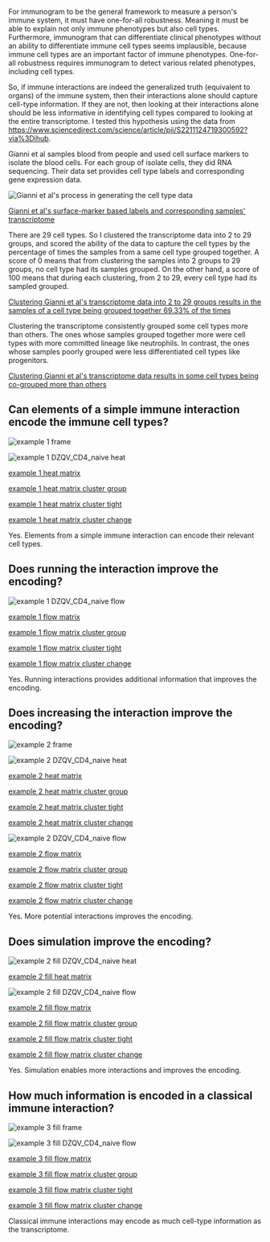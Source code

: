 For immunogram to be the general framework to measure a person's immune system, it must have one-for-all robustness. Meaning it must be able to explain not only immune phenotypes but also cell types. Furthermore, immunogram that can differentiate clinical phenotypes without an ability to differentiate immune cell types seems implausible, because immune cell types are an important factor of immune phenotypes. One-for-all robustness requires immunogram to detect various related phenotypes, including cell types.

So, if immune interactions are indeed the generalized truth (equivalent to organs) of the immune system, then their interactions alone should capture cell-type information. If they are not, then looking at their interactions alone should be less informative in identifying cell types compared to looking at the entire transcriptome. I tested this hypothesis using the data from https://www.sciencedirect.com/science/article/pii/S2211124719300592?via%3Dihub.

Gianni et al samples blood from people and used cell surface markers to isolate the blood cells. For each group of isolate cells, they did RNA sequencing. Their data set provides cell type labels and corresponding gene expression data.

![Gianni et al's process in generating the cell type data](https://github.com/KwatMDPhD/ImmunePopulation.pro/raw/main/input/rna_seq_signatures_normalized_by_mrna_abundance_allow_absolute_deconvolution_of_human_immune_cell_types/5.1-s2.0-S2211124719300592-gr1_lrg.jpg)

[Gianni et al's surface-marker based labels and corresponding samples' transcriptome](https://github.com/KwatMDPhD/ImmunePopulation.pro/raw/main/output/GSE107011/gene_x_celltype_x_tpm+1log.html)

There are 29 cell types. So I clustered the transcriptome data into 2 to 29 groups, and scored the ability of the data to capture the cell types by the percentage of times the samples from a same cell type grouped together. A score of 0 means that from clustering the samples into 2 groups to 29 groups, no cell type had its samples grouped. On the other hand, a score of 100 means that during each clustering, from 2 to 29, every cell type had its sampled grouped.

[Clustering Gianni et al's transcriptome data into 2 to 29 groups results in the samples of a cell type being grouped together 69.33% of the times](https://github.com/KwatMDPhD/MolecularMedicine.pro/raw/main/output/cell_20220919/Gene.cluster.group.html)

Clustering the transcriptome consistently grouped some cell types more than others. The ones whose samples grouped together more were cell types with more committed lineage like neutrophils. In contrast, the ones whose samples poorly grouped were less differentiated cell types like progenitors.

[Clustering Gianni et al's transcriptome data results in some cell types being co-grouped more than others](https://github.com/KwatMDPhD/MolecularMedicine.pro/raw/main/output/cell_20220919/Gene.cluster.tight.html)

## Can elements of a simple immune interaction encode the immune cell types?

![example 1 frame](https://github.com/KwatMDPhD/MolecularMedicine.pro/raw/main/output/cell_20220919/example.1.no_fill/frame.png)

![example 1 DZQV_CD4_naive heat](https://github.com/KwatMDPhD/MolecularMedicine.pro/raw/main/output/cell_20220919/example.1.no_fill/DZQV_CD4_naive/1.png)

[example 1 heat matrix](https://github.com/KwatMDPhD/MolecularMedicine.pro/raw/main/output/cell_20220919/example.1.no_fill/Heated.html)

[example 1 heat matrix cluster group](https://github.com/KwatMDPhD/MolecularMedicine.pro/raw/main/output/cell_20220919/example.1.no_fill/Heated.cluster.group.html)

[example 1 heat matrix cluster tight](https://github.com/KwatMDPhD/MolecularMedicine.pro/raw/main/output/cell_20220919/example.1.no_fill/Heated.cluster.tight.html)

[example 1 heat matrix cluster change](https://github.com/KwatMDPhD/MolecularMedicine.pro/raw/main/output/cell_20220919/example.1.no_fill/Heated.cluster.change.html)

Yes. Elements from a simple immune interaction can encode their relevant cell types.

## Does running the interaction improve the encoding?

![example 1 DZQV_CD4_naive flow](https://github.com/KwatMDPhD/MolecularMedicine.pro/raw/main/output/cell_20220919/example.1.no_fill/DZQV_CD4_naive/animate.gif)

[example 1 flow matrix](https://github.com/KwatMDPhD/MolecularMedicine.pro/raw/main/output/cell_20220919/example.1.no_fill/Flowed.html)

[example 1 flow matrix cluster group](https://github.com/KwatMDPhD/MolecularMedicine.pro/raw/main/output/cell_20220919/example.1.no_fill/Flowed.cluster.group.html)

[example 1 flow matrix cluster tight](https://github.com/KwatMDPhD/MolecularMedicine.pro/raw/main/output/cell_20220919/example.1.no_fill/Flowed.cluster.tight.html)

[example 1 flow matrix cluster change](https://github.com/KwatMDPhD/MolecularMedicine.pro/raw/main/output/cell_20220919/example.1.no_fill/Flowed.cluster.change.html)

Yes. Running interactions provides additional information that improves the encoding.

## Does increasing the interaction improve the encoding?

![example 2 frame](https://github.com/KwatMDPhD/MolecularMedicine.pro/raw/main/output/cell_20220919/example.2.no_fill/frame.png)

![example 2 DZQV_CD4_naive heat](https://github.com/KwatMDPhD/MolecularMedicine.pro/raw/main/output/cell_20220919/example.2.no_fill/DZQV_CD4_naive/1.png)

[example 2 heat matrix](https://github.com/KwatMDPhD/MolecularMedicine.pro/raw/main/output/cell_20220919/example.2.no_fill/Heated.html)

[example 2 heat matrix cluster group](https://github.com/KwatMDPhD/MolecularMedicine.pro/raw/main/output/cell_20220919/example.2.no_fill/Heated.cluster.group.html)

[example 2 heat matrix cluster tight](https://github.com/KwatMDPhD/MolecularMedicine.pro/raw/main/output/cell_20220919/example.2.no_fill/Heated.cluster.tight.html)

[example 2 heat matrix cluster change](https://github.com/KwatMDPhD/MolecularMedicine.pro/raw/main/output/cell_20220919/example.2.no_fill/Heated.cluster.change.html)

![example 2 DZQV_CD4_naive flow](https://github.com/KwatMDPhD/MolecularMedicine.pro/raw/main/output/cell_20220919/example.2.no_fill/DZQV_CD4_naive/animate.gif)

[example 2 flow matrix](https://github.com/KwatMDPhD/MolecularMedicine.pro/raw/main/output/cell_20220919/example.2.no_fill/Flowed.html)

[example 2 flow matrix cluster group](https://github.com/KwatMDPhD/MolecularMedicine.pro/raw/main/output/cell_20220919/example.2.no_fill/Flowed.cluster.group.html)

[example 2 flow matrix cluster tight](https://github.com/KwatMDPhD/MolecularMedicine.pro/raw/main/output/cell_20220919/example.2.no_fill/Flowed.cluster.tight.html)

[example 2 flow matrix cluster change](https://github.com/KwatMDPhD/MolecularMedicine.pro/raw/main/output/cell_20220919/example.2.no_fill/Flowed.cluster.change.html)

Yes. More potential interactions improves the encoding.

## Does simulation improve the encoding?

![example 2 fill DZQV_CD4_naive heat](https://github.com/KwatMDPhD/MolecularMedicine.pro/raw/main/output/cell_20220919/example.2.fill_antigen_and_cells/DZQV_CD4_naive/1.png)

[example 2 fill heat matrix](https://github.com/KwatMDPhD/MolecularMedicine.pro/raw/main/output/cell_20220919/example.2.fill_antigen_and_cells/Heated.html)

![example 2 fill DZQV_CD4_naive flow](https://github.com/KwatMDPhD/MolecularMedicine.pro/raw/main/output/cell_20220919/example.2.fill_antigen_and_cells/DZQV_CD4_naive/animate.gif)

[example 2 fill flow matrix](https://github.com/KwatMDPhD/MolecularMedicine.pro/raw/main/output/cell_20220919/example.2.fill_antigen_and_cells/Flowed.html)

[example 2 fill flow matrix cluster group](https://github.com/KwatMDPhD/MolecularMedicine.pro/raw/main/output/cell_20220919/example.2.fill_antigen_and_cells/Flowed.cluster.group.html)

[example 2 fill flow matrix cluster tight](https://github.com/KwatMDPhD/MolecularMedicine.pro/raw/main/output/cell_20220919/example.2.fill_antigen_and_cells/Flowed.cluster.tight.html)

[example 2 fill flow matrix cluster change](https://github.com/KwatMDPhD/MolecularMedicine.pro/raw/main/output/cell_20220919/example.2.fill_antigen_and_cells/Flowed.cluster.change.html)

Yes. Simulation enables more interactions and improves the encoding.

## How much information is encoded in a classical immune interaction?

![example 3 fill frame](https://github.com/KwatMDPhD/MolecularMedicine.pro/raw/main/output/cell_20220919/example.3.fill_antigen_and_cells/frame.png)

![example 3 fill DZQV_CD4_naive flow](https://github.com/KwatMDPhD/MolecularMedicine.pro/raw/main/output/cell_20220919/example.3.fill_antigen_and_cells/DZQV_CD4_naive/animate.gif)

[example 3 fill flow matrix](https://github.com/KwatMDPhD/MolecularMedicine.pro/raw/main/output/cell_20220919/example.3.fill_antigen_and_cells/Flowed.html)

[example 3 fill flow matrix cluster group](https://github.com/KwatMDPhD/MolecularMedicine.pro/raw/main/output/cell_20220919/example.3.fill_antigen_and_cells/Flowed.cluster.group.html)

[example 3 fill flow matrix cluster tight](https://github.com/KwatMDPhD/MolecularMedicine.pro/raw/main/output/cell_20220919/example.3.fill_antigen_and_cells/Flowed.cluster.tight.html)

[example 3 fill flow matrix cluster change](https://github.com/KwatMDPhD/MolecularMedicine.pro/raw/main/output/cell_20220919/example.3.fill_antigen_and_cells/Flowed.cluster.change.html)

Classical immune interactions may encode as much cell-type information as the transcriptome.
